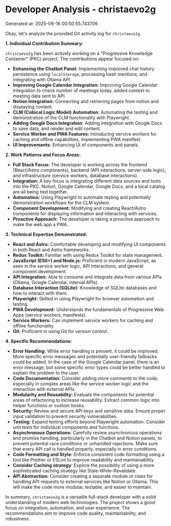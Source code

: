 # Developer Analysis - christaevo2g
Generated at: 2025-06-16 00:50:55.743706

Okay, let's analyze the provided Git activity log for `christaevo2g`.

**1. Individual Contribution Summary:**

`christaevo2g` has been actively working on a "Progressive Knowledge Container" (PKC) project.  The contributions appear focused on:

*   **Enhancing the Chatbot Panel:** Implementing improved chat history persistence using `localStorage`, processing hash mentions, and integrating with Ollama API.
*   **Improving Google Calendar Integration:** Improving Google Calendar integration to check number of meetings today, added context to meeting data sent to API.
*   **Notion Integration:** Connecting and retrieving pages from notion and displaying content.
*   **CLM (Cubical Logic Model) Automation**: Automating the testing and demonstration of the CLM functionality with Playwright.
*   **Adding Google Docs Integration**: Adding integration with Google Docs to save data, and render and edit content.
*   **Service Worker and PWA Features:** Introducing service workers for caching and offline capabilities, implementing PWA manifest.
*   **UI Improvements**: Enhancing UI of components and panels.

**2. Work Patterns and Focus Areas:**

*   **Full Stack Focus:** The developer is working across the frontend (React/Astro components), backend (API interactions, server-side logic), and infrastructure (service workers, database interactions).
*   **Integration:** A key focus is integrating different data sources and tools into the PKC. Notion, Google Calendar, Google Docs, and a local catalog are all being tied together.
*   **Automation:** Using Playwright to automate testing and potentially demonstration workflows for the CLM system.
*   **Component Development:** Modifying and creating React/Astro components for displaying information and interacting with services.
*   **Proactive Approach:** The developer is taking a proactive approach to make the web app a PWA.

**3. Technical Expertise Demonstrated:**

*   **React and Astro:** Comfortable developing and modifying UI components in both React and Astro frameworks.
*   **Redux Toolkit:** Familiar with using Redux Toolkit for state management.
*   **JavaScript (ES6+) and Node.js:**  Proficient in modern JavaScript, as seen in the service worker logic, API interactions, and general component development.
*   **API Integration:** Able to consume and integrate data from various APIs (Ollama, Google Calendar, internal APIs).
*   **Database Interaction (SQLite):**  Knowledge of SQLite databases and how to interact with them.
*   **Playwright:**  Skilled in using Playwright for browser automation and testing.
*   **PWA Development:**  Understands the fundamentals of Progressive Web Apps (service workers, manifests).
*   **Service Workers:** Can implement service workers for caching and offline functionality.
*   **Git:**  Proficient in using Git for version control.

**4. Specific Recommendations:**

*   **Error Handling:**  While error handling is present, it could be improved.  More specific error messages and potentially user-friendly fallbacks could be added. In the case of the Google Calendar panel, there is an error message, but some specific error types could be better handled to explain the problem to the user.
*   **Code Documentation:**  Consider adding more comments to the code, especially in complex areas like the service worker logic and the interaction with external APIs.
*   **Modularity and Reusability:**  Evaluate the components for potential areas of refactoring to increase reusability. Extract common logic into helper functions or custom hooks.
*   **Security:** Review and secure API keys and sensitive data. Ensure proper input validation to prevent security vulnerabilities.
*   **Testing:**  Expand testing efforts beyond Playwright automation. Consider unit tests for individual components and functions.
*   **Asynchronous Operations:** Carefully review asynchronous operations and promise handling, particularly in the Chatbot and Notion panels, to prevent potential race conditions or unhandled rejections. Make sure that every API call is handled properly, especially in error conditions.
*   **Code Formatting and Style:**  Enforce consistent code formatting using a tool like Prettier or ESLint to improve readability and maintainability.
*   **Consider Caching strategy**: Explore the possibility of using a more sophisticated caching strategy like Stale-While-Revalidate.
*   **API Abstraction:** Consider creating a separate module or class for handling API requests to external services like Notion or Ollama. This will make the code more modular, testable, and easier to maintain.

In summary, `christaevo2g` is a versatile full-stack developer with a solid understanding of modern web technologies. The project shows a good focus on integration, automation, and user experience. The recommendations aim to improve code quality, maintainability, and robustness.

